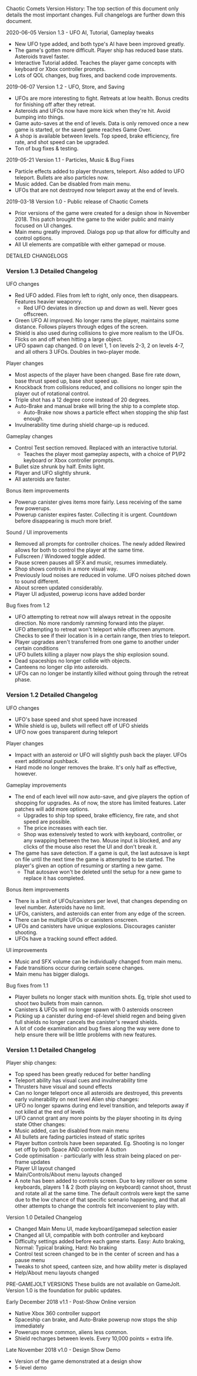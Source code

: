 Chaotic Comets Version History:
The top section of this document only details the most important changes. Full changelogs are further down this document.

2020-06-05 Version 1.3 - UFO AI, Tutorial, Gameplay tweaks
- New UFO type added, and both type's AI have been improved greatly.
- The game's gotten more difficult. Player ship has reduced base stats. Asteroids travel faster.
- Interactive Tutorial added. Teaches the player game concepts with keyboard or Xbox controller prompts.
- Lots of QOL changes, bug fixes, and backend code improvements.

2019-06-07 Version 1.2 - UFO, Store, and Saving
- UFOs are more interesting to fight. Retreats at low health. Bonus credits for finishing off after they retreat.
- Asteroids and UFOs now have more kick when they're hit. Avoid bumping into things.
- Game auto-saves at the end of levels. Data is only removed once a new game is started, or the saved game reaches Game Over.
- A shop is available between levels. Top speed, brake efficiency, fire rate, and shot speed can be upgraded.
- Ton of bug fixes & testing.

2019-05-21 Version 1.1 - Particles, Music & Bug Fixes
- Particle effects added to player thrusters, teleport. Also added to UFO teleport. Bullets are also particles now.
- Music added. Can be disabled from main menu.
- UFOs that are not destroyed now teleport away at the end of levels.

2019-03-18 Version 1.0 - Public release of Chaotic Comets
- Prior versions of the game were created for a design show in November 2018. This patch brought the game to the wider public and mainly focused on UI changes.
- Main menu greatly improved. Dialogs pop up that allow for difficulty and control options.
- All UI elements are compatible with either gamepad or mouse.


DETAILED CHANGELOGS

### Version 1.3 Detailed Changelog
UFO changes
- Red UFO added. Flies from left to right, only once, then disappears. Features heavier weaponry.
    - Red UFO deviates in direction up and down as well. Never goes offscreen.
- Green UFO AI improved. No longer rams the player, maintains some distance. Follows players through edges of the screen.
- Shield is also used during collisions to give more realism to the UFOs. Flicks on and off when hitting a large object.
- UFO spawn cap changed. 0 on level 1, 1 on levels 2-3, 2 on levels 4-7, and all others 3 UFOs. Doubles in two-player mode.

Player changes
- Most aspects of the player have been changed. Base fire rate down, base thrust speed up, base shot speed up.
- Knockback from collisions reduced, and collisions no longer spin the player out of rotational control.
- Triple shot has a 12 degree cone instead of 20 degrees.
- Auto-Brake and manual brake will bring the ship to a complete stop.
    - Auto-Brake now shows a particle effect when stopping the ship fast enough.
- Invulnerability time during shield charge-up is reduced.

Gameplay changes
- Control Test section removed. Replaced with an interactive tutorial.
    - Teaches the player most gameplay aspects, with a choice of P1/P2 keyboard or Xbox controller prompts.
- Bullet size shrunk by half. Emits light.
- Player and UFO slightly shrunk.
- All asteroids are faster.

Bonus item improvements
- Powerup canister gives items more fairly. Less receiving of the same few powerups.
- Powerup canister expires faster. Collecting it is urgent. Countdown before disappearing is much more brief.

Sound / UI improvements
- Removed all prompts for controller choices. The newly added Rewired allows for both to control the player at the same time.
- Fullscreen / Windowed toggle added.
- Pause screen pauses all SFX and music, resumes immediately.
- Shop shows controls in a more visual way.
- Previously loud noises are reduced in volume. UFO noises pitched down to sound different.
- About screen updated considerably.
- Player UI adjusted, powerup icons have added border

Bug fixes from 1.2
- UFO attempting to retreat now will always retreat in the opposite direction. No more randomly ramming forward into the player.
- UFO attempting to retreat won't teleport while offscreen anymore. Checks to see if their location is in a certain range, then tries to teleport.
- Player upgrades aren't transferred from one game to another under certain conditions
- UFO bullets killing a player now plays the ship explosion sound.
- Dead spaceships no longer collide with objects.
- Canteens no longer clip into asteroids.
- UFOs can no longer be instantly killed without going through the retreat phase.



### Version 1.2 Detailed Changelog
UFO changes
- UFO's base speed and shot speed have increased
- While shield is up, bullets will reflect off of UFO shields
- UFO now goes transparent during teleport

Player changes
- Impact with an asteroid or UFO will slightly push back the player. UFOs exert additional pushback.
- Hard mode no longer removes the brake. It's only half as effective, however.

Gameplay improvements
- The end of each level will now auto-save, and give players the option of shopping for upgrades. As of now, the store has limited features. Later patches will add more options.
    - Upgrades to ship top speed, brake efficiency, fire rate, and shot speed are possible.
    - The price increases with each tier.
    - Shop was extensively tested to work with keyboard, controller, or any swapping between the two. Mouse input is blocked, and any clicks of the mouse also reset the UI and don't break it.
- The game has save detection. If a game is quit, the last autosave is kept on file until the next time the game is attempted to be started. The player's given an option of resuming or starting a new game.
    - That autosave won't be deleted until the setup for a new game to replace it has completed.

Bonus item improvements
- There is a limit of UFOs/canisters per level, that changes depending on level number. Asteroids have no limit.
- UFOs, canisters, and asteroids can enter from any edge of the screen.
- There can be multiple UFOs or canisters onscreen.
- UFOs and canisters have unique explosions. Discourages canister shooting.
- UFOs have a tracking sound effect added.

UI improvements
- Music and SFX volume can be individually changed from main menu.
- Fade transitions occur during certain scene changes.
- Main menu has bigger dialogs.

Bug fixes from 1.1
- Player bullets no longer stack with munition shots. Eg, triple shot used to shoot two bullets from main cannon.
- Canisters & UFOs will no longer spawn with 0 asteroids onscreen
- Picking up a canister during end-of-level shield regen and being given full shields no longer cancels the canister's reward shields.
- A lot of code examination and bug fixes along the way were done to help ensure there will be little problems with new features.



### Version 1.1 Detailed Changelog
Player ship changes:
- Top speed has been greatly reduced for better handling
- Teleport ability has visual cues and invulnerability time
- Thrusters have visual and sound effects
- Can no longer teleport once all asteroids are destroyed, this prevents early vulnerability on next level
Alien ship changes:
- UFO no longer spawns during end level transition, and teleports away if not killed at the end of levels
- UFO cannot grant any more points by the player shooting in its dying state
Other changes:
- Music added, can be disabled from main menu
- All bullets are fading particles instead of static sprites
- Player button controls have been separated. Eg. Shooting is no longer set off by both Space AND controller A button
- Code optimisation - particularly with less strain being placed on per-frame updates
- Player UI layout changed
- Main/Controls/About menu layouts changed
- A note has been added to controls screen. Due to key rollover on some keyboards, players 1 & 2 (both playing on keyboard) cannot shoot, thrust and rotate all at the same time. The default controls were kept the same due to the low chance of that specific scenario happening, and that all other attempts to change the controls felt inconvenient to play with.

Version 1.0 Detailed Changelog
- Changed Main Menu UI, made keyboard/gamepad selection easier
- Changed all UI, compatible with both controller and keyboard
- Difficulty settings added before each game starts. Easy: Auto braking, Normal: Typical braking, Hard: No braking
- Control test screen changed to be in the center of screen and has a pause menu
- Tweaks to shot speed, canteen size, and how ability meter is displayed
- Help/About menu layouts changed

PRE-GAMEJOLT VERSIONS
These builds are not available on GameJolt. Version 1.0 is the foundation for public updates.

Early December 2018 v1.1 - Post-Show Online version
- Native Xbox 360 controller support
- Spaceship can brake, and Auto-Brake powerup now stops the ship immediately
- Powerups more common, aliens less common.
- Shield recharges between levels. Every 10,000 points = extra life.

Late November 2018 v1.0 - Design Show Demo
- Version of the game demonstrated at a design show
- 5-level demo
